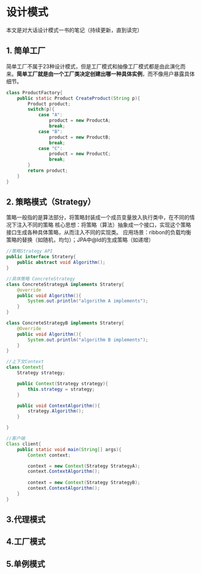 # 设计模式
本文是对大话设计模式一书的笔记（持续更新，直到读完）

## 1. 简单工厂
简单工厂不属于23种设计模式，但是工厂模式和抽像工厂模式都是由此演化而来。**简单工厂就是由一个工厂类决定创建出哪一种具体实例**，而不像用户暴露具体细节。
```java
class ProductFactory{
    public static Product CreateProduct(String p){
        Product product;
        switch(p){
            case "A":
                product = new ProductA;
                break;
            case "B":
                product = new ProductB;
                break;
            case "C":
                product = new ProductC;
                break;
        }
        return product;
    }
}
```

## 2. 策略模式（Strategy）
策略一般指的是算法部分，将策略封装成一个成员变量放入执行类中，在不同的情况下注入不同的策略
核心思想：将策略（算法）抽象成一个接口，实现这个策略接口生成各种具体策略，从而注入不同的实现类。
应用场景：ribbon的负载均衡策略的替换（如随机，均匀）；JPA中@Id的生成策略（如递增）
```java
//策略Strategy API
public interface Stratery{
    public abstract void Algorithm();
}
```
```java
//具体策略 ConcreteStrategy
class ConcreteStrategyA implements Stratery{
    @override
    public void Algorithm(){
        System.out.println("algorithm A implements");
    }
}

class ConcreteStrategyB implements Stratery{
    @Override
    public void Algorithm(){
        System.out.println("algorithm B implements");
    }
}
```
```java
//上下文Context
class Context{
    Strategy strategy;

    public Context(Strategy strategy){
        this.strategy = strategy;
    }

    public void ContextAlgorithm(){
        strategy.Algorithm();
    }

}
```
```java
//客户端
Class client{
    public static void main(String[] args){
        Context context;

        context = new Context(Strategy StrategyA);
        context.ContextAlgorithm();
        
        context = new Context(Strategy StrategyB);
        context.ContextAlgorithm();
    }
}
```

## 3.代理模式

## 4.工厂模式 

## 5.单例模式 

